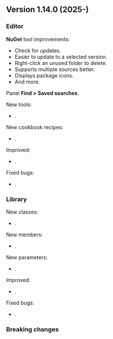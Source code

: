 ## Version 1.14.0 (2025-)

### Editor
**NuGet** tool improvements:
- Check for updates.
- Easier to update to a selected version.
- Right-click an unused folder to delete.
- Supports multiple sources better.
- Displays package icons.
- And more.

Panel **Find > Saved searches**.

New tools:
- .

New cookbook recipes:
- .

Improved:
- .

Fixed bugs:
- .

### Library
New classes:
- .

New members:
- .

New parameters:
- .

Improved:
- .

Fixed bugs:
- .

### Breaking changes
